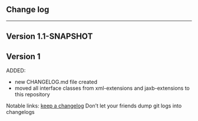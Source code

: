 ## Change log
----------------------

Version 1.1-SNAPSHOT
-------------



Version 1
-------------

ADDED:

- new CHANGELOG.md file created
- moved all interface classes from xml-extensions and jaxb-extensions to this repository

Notable links:
[keep a changelog](http://keepachangelog.com/en/1.0.0/) Don’t let your friends dump git logs into
changelogs
